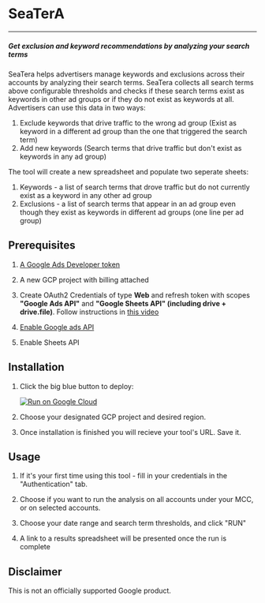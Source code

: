 # SeaTerA
***
##### Get exclusion and keyword recommendations by analyzing your search terms

SeaTera helps advertisers manage keywords and exclusions across their accounts by analyzing their search terms.
SeaTera collects all search terms above configurable thresholds and checks if these search terms exist as keywords in other ad groups or if they do not exist as keywords at all. 
Advertisers can use this data in two ways:
1. Exclude keywords that drive traffic to the wrong ad group (Exist as keyword in a different ad group than the one that triggered the search term)
2. Add new keywords (Search terms that drive traffic but don't exist as keywords in any ad group)


The tool will create a new spreadsheet and populate two seperate sheets:
1. Keywords - a list of search terms that drove traffic but do not currently exist as a keyword in any other ad group
2. Exclusions - a list of search terms that appear in an ad group even though they exist as keywords in different ad groups (one line per ad group)


## Prerequisites

1. [A Google Ads Developer token](https://developers.google.com/google-ads/api/docs/first-call/dev-token#:~:text=A%20developer%20token%20from%20Google,SETTINGS%20%3E%20SETUP%20%3E%20API%20Center.)

1. A new GCP project with billing attached

1. Create OAuth2 Credentials of type **Web** and refresh token with scopes **"Google Ads API"** and **"Google Sheets API" (including drive + drive.file)**. Follow instructions in [this video](https://www.youtube.com/watch?v=KFICa7Ngzng)

1. [Enable Google ads API](https://developers.google.com/google-ads/api/docs/first-call/oauth-cloud-project#enable_the_in_your_project)

1. Enable Sheets API


## Installation

1. Click the big blue button to deploy:
   
   [![Run on Google Cloud](https://deploy.cloud.run/button.svg)](https://deploy.cloud.run)

1. Choose your designated GCP project and desired region.

1. Once installation is finished you will recieve your tool's URL. Save it.


## Usage

1. If it's your first time using this tool - fill in your credentials in the "Authentication" tab.

1. Choose if you want to run the analysis on all accounts under your MCC, or on selected accounts.

1. Choose your date range and search term thresholds, and click "RUN"

1. A link to a results spreadsheet will be presented once the run is complete


## Disclaimer
This is not an officially supported Google product.